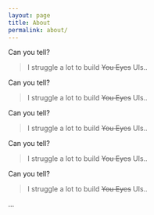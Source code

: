```yaml
---
layout: page
title: About
permalink: about/
---
```


Can you tell?
> I struggle a lot to build ~~You Eyes~~ UIs..

Can you tell?
> I struggle a lot to build ~~You Eyes~~ UIs..

Can you tell?
> I struggle a lot to build ~~You Eyes~~ UIs..

Can you tell?
> I struggle a lot to build ~~You Eyes~~ UIs..

Can you tell?
> I struggle a lot to build ~~You Eyes~~ UIs..

...
